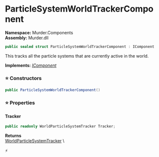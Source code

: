 # ParticleSystemWorldTrackerComponent

**Namespace:** Murder.Components \
**Assembly:** Murder.dll

```csharp
public sealed struct ParticleSystemWorldTrackerComponent : IComponent
```

This tracks all the particle systems that are currently active in the world.

**Implements:** _[IComponent](../../Bang/Components/IComponent.html)_

### ⭐ Constructors
```csharp
public ParticleSystemWorldTrackerComponent()
```

### ⭐ Properties
#### Tracker
```csharp
public readonly WorldParticleSystemTracker Tracker;
```

**Returns** \
[WorldParticleSystemTracker](../../Murder/Core/Particles/WorldParticleSystemTracker.html) \


⚡